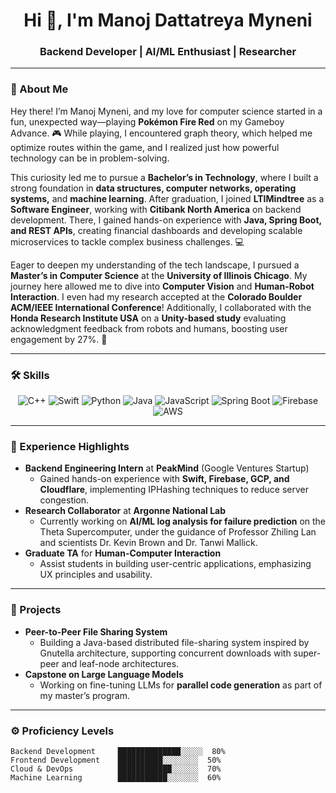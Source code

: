 <h1 align="center">Hi 👋, I'm Manoj Dattatreya Myneni</h1>
<h3 align="center">Backend Developer | AI/ML Enthusiast | Researcher</h3>

---

### 👋 About Me

Hey there! I’m Manoj Myneni, and my love for computer science started in a fun, unexpected way—playing **Pokémon Fire Red** on my Gameboy Advance. 🎮 While playing, I encountered graph theory, which helped me optimize routes within the game, and I realized just how powerful technology can be in problem-solving.

This curiosity led me to pursue a **Bachelor’s in Technology**, where I built a strong foundation in **data structures, computer networks, operating systems,** and **machine learning**. After graduation, I joined **LTIMindtree** as a **Software Engineer**, working with **Citibank North America** on backend development. There, I gained hands-on experience with **Java, Spring Boot, and REST APIs**, creating financial dashboards and developing scalable microservices to tackle complex business challenges. 💻

Eager to deepen my understanding of the tech landscape, I pursued a **Master’s in Computer Science** at the **University of Illinois Chicago**. My journey here allowed me to dive into **Computer Vision** and **Human-Robot Interaction**. I even had my research accepted at the **Colorado Boulder ACM/IEEE International Conference**! Additionally, I collaborated with the **Honda Research Institute USA** on a **Unity-based study** evaluating acknowledgment feedback from robots and humans, boosting user engagement by 27%. 🤖

---

### 🛠️ Skills
<p align="center">
  <img src="https://img.shields.io/badge/C++-%2300599C.svg?style=for-the-badge&logo=c%2B%2B&logoColor=white" alt="C++" />
  <img src="https://img.shields.io/badge/Swift-%23FA7343.svg?style=for-the-badge&logo=swift&logoColor=white" alt="Swift" />
  <img src="https://img.shields.io/badge/Python-%2314354C.svg?style=for-the-badge&logo=python&logoColor=white" alt="Python" />
  <img src="https://img.shields.io/badge/Java-%23ED8B00.svg?style=for-the-badge&logo=java&logoColor=white" alt="Java" />
  <img src="https://img.shields.io/badge/JavaScript-%23F7DF1E.svg?style=for-the-badge&logo=javascript&logoColor=black" alt="JavaScript" />
  <img src="https://img.shields.io/badge/Spring_Boot-%236DB33F.svg?style=for-the-badge&logo=spring-boot&logoColor=white" alt="Spring Boot" />
  <img src="https://img.shields.io/badge/Firebase-%23FFCA28.svg?style=for-the-badge&logo=firebase&logoColor=black" alt="Firebase" />
  <img src="https://img.shields.io/badge/AWS-%23FF9900.svg?style=for-the-badge&logo=amazon-aws&logoColor=white" alt="AWS" />
</p>

---

### 💼 Experience Highlights
- **Backend Engineering Intern** at **PeakMind** (Google Ventures Startup)  
   - Gained hands-on experience with **Swift, Firebase, GCP, and Cloudflare**, implementing IPHashing techniques to reduce server congestion.
- **Research Collaborator** at **Argonne National Lab**  
   - Currently working on **AI/ML log analysis for failure prediction** on the Theta Supercomputer, under the guidance of Professor Zhiling Lan and scientists Dr. Kevin Brown and Dr. Tanwi Mallick.
- **Graduate TA** for **Human-Computer Interaction**  
   - Assist students in building user-centric applications, emphasizing UX principles and usability.

---

### 🚀 Projects
- **Peer-to-Peer File Sharing System**  
   - Building a Java-based distributed file-sharing system inspired by Gnutella architecture, supporting concurrent downloads with super-peer and leaf-node architectures.
- **Capstone on Large Language Models**  
   - Working on fine-tuning LLMs for **parallel code generation** as part of my master’s program.

---

### ⚙️ Proficiency Levels
```plaintext
Backend Development     ██████████████░░░░░  80%
Frontend Development    ██████████░░░░░░░░  50%
Cloud & DevOps          ████████████░░░░░░  70%
Machine Learning        ███████████░░░░░░░  60%
